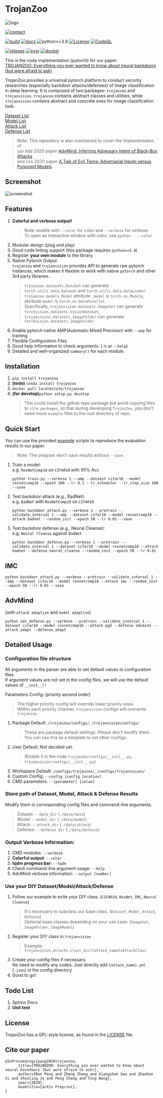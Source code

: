 # TrojanZoo
![logo](https://github.com/ain-soph/trojanzoo/raw/master/docs/source/_static/img/trojanzoo-logo-readme.svg)

[![contact](https://img.shields.io/badge/contact-rbp5354@psu.edu-yellow)](mailto:rbp5354@psu.edu)

[![build](https://github.com/ain-soph/trojanzoo/workflows/build/badge.svg)](https://github.com/ain-soph/trojanzoo/actions?query=workflow%3Abuild)
[![docs](https://github.com/ain-soph/trojanzoo/workflows/docs/badge.svg)](https://ain-soph.github.io/trojanzoo/)
![python>=3.9](https://img.shields.io/badge/python->=3.9-informational.svg)
[![License](https://img.shields.io/github/license/ain-soph/trojanzoo)](https://opensource.org/licenses/GPL-3.0)
[![CodeQL](https://github.com/ain-soph/trojanzoo/workflows/CodeQL/badge.svg)](https://github.com/ain-soph/trojanzoo/actions?query=workflow%3ACodeQL)

[![release](https://img.shields.io/github/v/release/ain-soph/trojanzoo)](https://github.com/ain-soph/trojanzoo/releases)
[![pypi](https://img.shields.io/pypi/v/trojanzoo)](https://pypi.org/project/trojanzoo/)
[![docker](https://img.shields.io/pypi/v/trojanzoo?label=docker)](https://hub.docker.com/r/local0state/trojanzoo)
<!-- [![conda](https://img.shields.io/pypi/v/trojanzoo?label=conda)](https://anaconda.org/anaconda/trojanzoo) -->

This is the code implementation (pytorch) for our paper:  
[TROJANZOO: Everything you ever wanted to know about neural backdoors (but were afraid to ask)](https://arxiv.org/abs/2012.09302)

TrojanZoo provides a universal pytorch platform to conduct security researches (especially backdoor attacks/defenses) of image classification in deep learning. It is composed of two packages: `trojanzoo` and `trojanvision`. `trojanzoo` contains abstract classes and utilities, while `trojanvision` contains abstract and concrete ones for image classification task. 

[Dataset List](https://github.com/ain-soph/trojanzoo/blob/master/trojanvision/datasets/__init__.py)  
[Model List](https://github.com/ain-soph/trojanzoo/blob/master/trojanvision/models/__init__.py)  
[Attack List](https://github.com/ain-soph/trojanzoo/blob/master/trojanvision/attacks/__init__.py)  
[Defense List](https://github.com/ain-soph/trojanzoo/blob/master/trojanvision/defenses/__init__.py)

> Note: This repository is also maintained to cover the implementation of  
> our kdd 2020 paper [AdvMind: Inferring Adversary Intent of Black-Box Attacks](https://arxiv.org/abs/2006.09539)  
> and ccs 2020 paper [A Tale of Evil Twins: Adversarial Inputs versus Poisoned Models](https://arxiv.org/abs/1911.01559).

## Screenshot
![screenshot](https://github.com/ain-soph/trojanzoo/raw/master/docs/source/_static/img/screenshot.png)


## Features
1. **Colorful and verbose output!**
   > Note: enable with `--color` for color and `--verbose` for verbose.  
   To open an interactive window with color, use `python - --color`
2. Modular design (plug and play)
3. Good code linting support (this package requires `python>=3.9`)
4. Register **your own module** to the library.
5. Native Pytorch Output  
   `trojanzoo` and `trojanvision` provides API to generate raw pytorch instances, which makes it flexible to work with native `pytorch` and other 3rd party libraries.
   > `trojanzoo.datasets.DataSet` can generate `torch.utils.data.Dataset` and `torch.utils.data.DataLoader`  
   > `trojanzoo.models.Model` attribute `_model` is `torch.nn.Module`, attribute `model` is `torch.nn.DataParallel`  
   > Specifically, `trojanvision.datasets.ImageSet` can generate `torchvision.datasets.VisionDataset`, `trojanvision.datasets.ImageFolder` can generate `torchvision.datasets.ImageFolder`
6. Enable pytorch native AMP(Automatic Mixed Precision) with `--amp` for training
7. Flexible Configuration Files
8. Good help information to check arguments. (`-h` or `--help`)
9. Detailed and well-organized `summary()` for each module.

## Installation
1. `pip install trojanzoo`  
2. **(todo)** `conda install trojanzoo`  
3. `docker pull local0state/trojanzoo`  
4. **(for develop)**`python setup.py develop`  
    > This could install the github repo package but avoid copying files to `site_packages`, so that during developing `TrojanZoo`, you don't need move `example` files to the root directory of repo.  

## Quick Start

You can use the provided [example](https://github.com/ain-soph/trojanzoo/tree/master/examples) scripts to reproduce the evaluation results in our paper.  
> Note: The program won't save results without `--save`  
1. Train a model:  
    e.g. `ResNetComp18` on `CIFAR10` with 95% Acc
    ```python3
    python train.py --verbose 1 --amp --dataset cifar10 --model resnetcomp18 --epoch 300 --lr 0.1 --lr_scheduler --lr_step_size 100 --save
    ```

2. Test backdoor attack (e.g., BadNet):  
    e.g. `BadNet` with `ResNetComp18` on `CIFAR10`
    ```python3
    python backdoor_attack.py --verbose 1 --pretrain --validate_interval 1 --amp --dataset cifar10 --model resnetcomp18 --attack badnet --random_init --epoch 50 --lr 0.01 --save
    ```

3. Test backdoor defense (e.g., Neural Cleanse):  
    e.g. `Neural Cleanse` against `BadNet`
    ```python3
    python backdoor_defense.py --verbose 1 --pretrain --validate_interval 1 --dataset cifar10 --model resnetcomp18 --attack badnet --defense neural_cleanse --random_init --epoch 50 --lr 0.01
    ```
## IMC
```python3
python backdoor_attack.py --verbose --pretrain --validate_interval 1 --amp --dataset cifar10 --model resnetcomp18 --attack imc --random_init --epoch 50 --lr 0.01 --save
```

## AdvMind
(with `attack adaptive` and `model adaptive`)
```python3
python adv_defense.py --verbose --pretrain --validate_interval 1 --dataset cifar10 --model resnetcomp18 --attack pgd --defense advmind --attack_adapt --defense_adapt
```
## Detailed Usage
### Configuration file structure
All arguments in the parser are able to set default values in configuration files.  
If argument values are not set in the config files, we will use the default values of `__init__()`

Parameters Config: (priority ascend order)
> The higher priority config will override lower priority ones.  
> Within each priority channel, `trojanvision` configs will overwrite `trojanzoo`
1. Package Default: `/trojanzoo/configs/`, `/trojanvision/configs/`
   > These are package default settings. Please don't modify them.  
   > You can use this as a template to set other configs.
2. User Default: Not decided yet. 
   > (Enable it in the code `trojanzoo/configs/__init__.py`, `trojanvision/configs/__init__.py`)
3. Workspace Default: `/configs/trojanzoo/`, `/configs/trojanvision/`
4. Custom Config: `--config [config location]`
5. CMD parameters: `--[parameter] [value]`

### Store path of Dataset, Model, Attack & Defense Results  
Modify them in corresponding config files and command-line arguments. 
> Dataset: `--data_dir` (`./data/data`)  
> Model: `--model_dir` (`./data/model`)  
> Attack: `--attack_dir` (`./data/attack`)  
> Defense: `--defense_dir` (`./data/defense`)  


### Output Verbose Information:
1. CMD modules: `--verbose`
2. **Colorful output**: `--color`
3. **tqdm progress bar**: `--tqdm`
4. Check command-line argument usage: `--help`
5. AdvMind verbose information: `--output [number]`

### Use your DIY Dataset/Model/Attack/Defense
1. Follow our example to write your DIY class. (`CIFAR10`, `ResNet`, `IMC`, `Neural Cleanse`)
   > It's necessary to subclass our base class. (`Dataset`, `Model`, `Attack`, `Defense`)  
   > Optional base classes depending on your use case: (`ImageSet`, `ImageFolder`, `ImageModel`)
2. Register your DIY class in `trojanvision`
   > Example: `trojanvision.attacks.class_dict[attack_name]=AttackClass`
3. Create your config files if necessary.  
   No need to modify any codes. Just directly add `{attack_name}.yml` (`.json`) in the config directory.
4. Good to go!

## Todo List
1. Sphinx Docs  
2. **Unit test**

## License
TrojanZoo has a GPL-style license, as found in the [LICENSE](https://github.com/ain-soph/trojanzoo/blob/master/LICENSE) file.
## Cite our paper
```
@InProceedings{pang2020trojanzoo,
      title={TROJANZOO: Everything you ever wanted to know about neural backdoors (but were afraid to ask)}, 
      author={Ren Pang and Zheng Zhang and Xiangshan Gao and Zhaohan Xi and Shouling Ji and Peng Cheng and Ting Wang},
      year={2020},
      booktitle={arXiv Preprint},
}
```